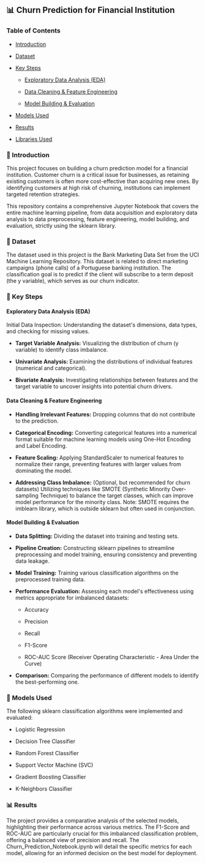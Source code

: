 ## 📊 Churn Prediction for Financial Institution

### Table of Contents

- [Introduction](#🚀-Introduction)

- [Dataset](#Dataset)

- [Key Steps](#Key-Steps)

    - [Exploratory Data Analysis (EDA)](#Exploratory-Data-Analysis-(EDA))

    - [Data Cleaning & Feature Engineering](#Data-Cleaning-&-Feature-Engineering)

    - [Model Building & Evaluation](#Model-Building-&-Evaluation)

- [Models Used](#Models-Used)

- [Results](#Results)

- [Libraries Used](#Libraries-Used)

### 🚀 Introduction
This project focuses on building a churn prediction model for a financial institution. Customer churn is a critical issue for businesses, as retaining existing customers is often more cost-effective than acquiring new ones. By identifying customers at high risk of churning, institutions can implement targeted retention strategies.

This repository contains a comprehensive Jupyter Notebook that covers the entire machine learning pipeline, from data acquisition and exploratory data analysis to data preprocessing, feature engineering, model building, and evaluation, strictly using the sklearn library.

### 💾 Dataset
The dataset used in this project is the Bank Marketing Data Set from the UCI Machine Learning Repository. This dataset is related to direct marketing campaigns (phone calls) of a Portuguese banking institution. The classification goal is to predict if the client will subscribe to a term deposit (the y variable), which serves as our churn indicator.

### 🔑 Key Steps

#### Exploratory Data Analysis (EDA)
Initial Data Inspection: Understanding the dataset's dimensions, data types, and checking for missing values.
    
- **Target Variable Analysis:** Visualizing the distribution of churn (y variable) to identify class imbalance.
    
- **Univariate Analysis:** Examining the distributions of individual features (numerical and categorical).
    
- **Bivariate Analysis:** Investigating relationships between features and the target variable to uncover insights into potential churn drivers.

#### Data Cleaning & Feature Engineering ###
  - **Handling Irrelevant Features:** Dropping columns that do not contribute to the prediction.

  - **Categorical Encoding:** Converting categorical features into a numerical format suitable for machine learning models using One-Hot Encoding and Label Encoding.

  - **Feature Scaling:** Applying StandardScaler to numerical features to normalize their range, preventing features with larger values from dominating the model.

  - **Addressing Class Imbalance:** (Optional, but recommended for churn datasets) Utilizing techniques like SMOTE (Synthetic Minority Over-sampling Technique) to balance the target classes, which can improve model performance for the minority class. Note: SMOTE requires the imblearn library, which is outside sklearn but often used in conjunction.

#### Model Building & Evaluation ###
- **Data Splitting:** Dividing the dataset into training and testing sets.

- **Pipeline Creation:** Constructing sklearn pipelines to streamline preprocessing and model training, ensuring consistency and preventing data leakage.

- **Model Training:** Training various classification algorithms on the preprocessed training data.

- **Performance Evaluation:** Assessing each model's effectiveness using metrics appropriate for imbalanced datasets:

    - Accuracy

    - Precision

    - Recall

    - F1-Score

    - ROC-AUC Score (Receiver Operating Characteristic - Area Under the Curve)

- **Comparison:** Comparing the performance of different models to identify the best-performing one.

### 🤖 Models Used ###
The following sklearn classification algorithms were implemented and evaluated:

  - Logistic Regression

  - Decision Tree Classifier

  - Random Forest Classifier

  - Support Vector Machine (SVC)

  - Gradient Boosting Classifier

  - K-Neighbors Classifier

### 📊 Results
The project provides a comparative analysis of the selected models, highlighting their performance across various metrics. The F1-Score and ROC-AUC are particularly crucial for this imbalanced classification problem, offering a balanced view of precision and recall. The Churn_Prediction_Notebook.ipynb will detail the specific metrics for each model, allowing for an informed decision on the best model for deployment.
